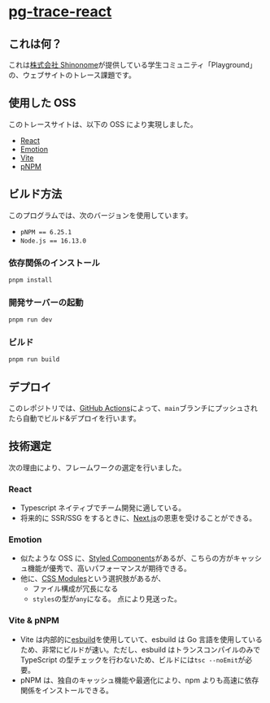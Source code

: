 # [pg-trace-react](https://yz4230.github.io/pg-trace-react/)

## これは何？

これは[株式会社 Shinonome](https://shinonome.io/)が提供している学生コミュニティ「Playground」の、ウェブサイトのトレース課題です。

## 使用した OSS

このトレースサイトは、以下の OSS により実現しました。

- [React](https://reactjs.org/)
- [Emotion](https://emotion.sh/)
- [Vite](https://vitejs.dev/)
- [pNPM](https://pnpm.io/)

## ビルド方法

このプログラムでは、次のバージョンを使用しています。

- `pNPM == 6.25.1`
- `Node.js == 16.13.0`

### 依存関係のインストール

```bash
pnpm install
```

### 開発サーバーの起動

```bash
pnpm run dev
```

### ビルド

```bash
pnpm run build
```

## デプロイ

このレポジトリでは、[GitHub Actions](https://github.com/features/actions)によって、`main`ブランチにプッシュされたら自動でビルド&デプロイを行います。

## 技術選定

次の理由により、フレームワークの選定を行いました。

### React

- Typescript ネイティブでチーム開発に適している。
- 将来的に SSR/SSG をするときに、[Next.js](https://nextjs.org/)の恩恵を受けることができる。

### Emotion

- 似たような OSS に、[Styled Components](https://styled-components.com/)があるが、こちらの方がキャッシュ機能が優秀で、高いパフォーマンスが期待できる。
- 他に、[CSS Modules](https://github.com/css-modules/css-modules)という選択肢があるが、
  - ファイル構成が冗長になる
  - `styles`の型が`any`になる。
    点により見送った。

### Vite & pNPM

- Vite は内部的に[esbuild](https://esbuild.github.io/)を使用していて、esbuild は Go 言語を使用しているため、非常にビルドが速い。ただし、esbuild はトランスコンパイルのみで TypeScript の型チェックを行わないため、ビルドには`tsc --noEmit`が必要。
- pNPM は、独自のキャッシュ機能や最適化により、npm よりも高速に依存関係をインストールできる。
